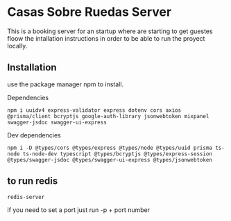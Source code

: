 # Casas Sobre Ruedas Server

This is a booking server for an startup where are starting to get guestes floow the intallation instructions in order to be able to run the proyect locally.

## Installation 

use the package manager npm to install.

Dependencies

```
npm i uuidv4 express-validator express dotenv cors axios @prisma/client bcryptjs google-auth-library jsonwebtoken mixpanel swagger-jsdoc swagger-ui-express
```

Dev dependencies
```
npm i -D @types/cors @types/express @types/node @types/uuid prisma ts-node ts-node-dev typescript @types/bcryptjs @types/express-session @types/swagger-jsdoc @types/swagger-ui-express @types/jsonwebtoken
```

## to run redis
```
redis-server
```
if you need to set a port just run -p + port number
